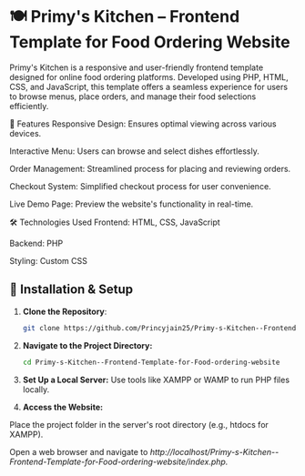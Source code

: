 # 🍽️ Primy's Kitchen – Frontend Template for Food Ordering Website

Primy's Kitchen is a responsive and user-friendly frontend template designed for online food ordering platforms. Developed using PHP, HTML, CSS, and JavaScript, this template offers a seamless experience for users to browse menus, place orders, and manage their food selections efficiently.

🚀 Features
Responsive Design: Ensures optimal viewing across various devices.

Interactive Menu: Users can browse and select dishes effortlessly.

Order Management: Streamlined process for placing and reviewing orders.

Checkout System: Simplified checkout process for user convenience.

Live Demo Page: Preview the website's functionality in real-time.

🛠️ Technologies Used
Frontend: HTML, CSS, JavaScript

Backend: PHP

Styling: Custom CSS

## 🔧 Installation & Setup

1. **Clone the Repository**:
   ```bash
   git clone https://github.com/Princyjain25/Primy-s-Kitchen--Frontend-Template-for-Food-ordering-website.git

2. **Navigate to the Project Directory:**
   ```bash
   cd Primy-s-Kitchen--Frontend-Template-for-Food-ordering-website

3. **Set Up a Local Server:**
Use tools like XAMPP or WAMP to run PHP files locally.

4. **Access the Website:**

Place the project folder in the server's root directory (e.g., htdocs for XAMPP).

Open a web browser and navigate to *http://localhost/Primy-s-Kitchen--Frontend-Template-for-Food-ordering-website/index.php.*
